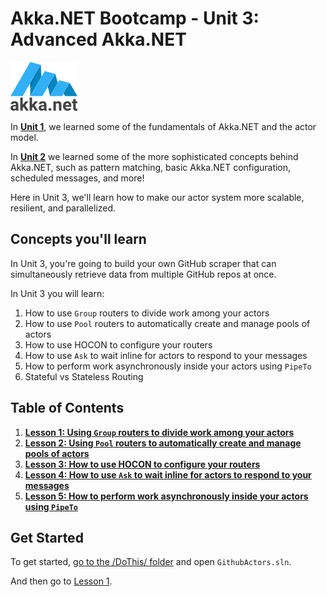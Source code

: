 # Akka.NET Bootcamp - Unit 3: Advanced Akka.NET

![Akka.NET logo](../../images/akka_net_logo.png)

In **[Unit 1](../Unit-1)**, we learned some of the fundamentals of Akka.NET and the actor model.

In **[Unit 2](../Unit-2)** we learned some of the more sophisticated concepts behind Akka.NET, such as pattern matching, basic Akka.NET configuration, scheduled messages, and more!

Here in Unit 3, we'll learn how to make our actor system more scalable, resilient, and parallelized.

## Concepts you'll learn
In Unit 3, you're going to build your own GitHub scraper that can simultaneously retrieve data from multiple GitHub repos at once.

In Unit 3 you will learn:

1. How to use `Group` routers to divide work among your actors
2. How to use `Pool` routers to automatically create and manage pools of actors
3. How to use HOCON to configure your routers
4. How to use `Ask` to wait inline for actors to respond to your messages
5. How to perform work asynchronously inside your actors using `PipeTo`
6. Stateful vs Stateless Routing


## Table of Contents

1. **[Lesson 1:  Using `Group` routers to divide work among your actors](lesson1/)**
2. **[Lesson 2: Using `Pool` routers to automatically create and manage pools of actors](lesson2/)**
3. **[Lesson 3: How to use HOCON to configure your routers](lesson3/)**
4. **[Lesson 4: How to use `Ask` to wait inline for actors to respond to your messages](lesson4/)**
5. **[Lesson 5: How to perform work asynchronously inside your actors using `PipeTo`](lesson5/)**

## Get Started
To get started, [go to the /DoThis/ folder](DoThis/) and open `GithubActors.sln`.

And then go to [Lesson 1](lesson1/).
